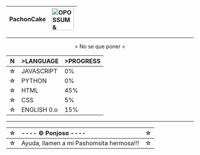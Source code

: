 <div align="right">

|PachonCake| <img src="https://github.com/PachonCake/PachonCake/raw/main/fluttlershygir.png" alt="OPOSSUM & CAKE" width="60" height="60"> |
|:--|:--|

</div>
<!--- Ayuda, llamen a dios!!! --->

---

<p align="center">
&gt; No se que poner &lt;
</p> 
<div align="center">
  
|N| &gt;LANGUAGE | &gt;PROGRESS |
|-|:---|:---|
|☆| JAVASCRIPT |0%|
|☆| PYTHON |0%|
|☆| HTML |45%|
|☆| CSS |5%|
|☆| ENGLISH 0.o |15%|

</div> 

---

<div align="right">
  
  |☆| ---- &copy; Ponjoso ----|☆|
  |-|:---|:---|
  |☆| Ayuda, llamen a mi Pashomsita hermosa!!! |☆|
  
</div>
